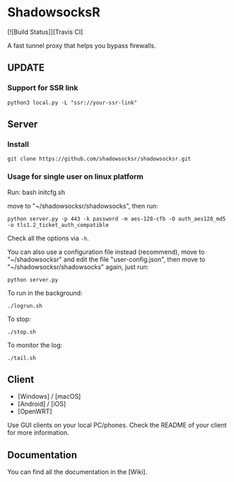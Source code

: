 ShadowsocksR
===========

[![Build Status]][Travis CI]

A fast tunnel proxy that helps you bypass firewalls.

UPDATE
------

### Support for SSR link

    python3 local.py -L "ssr://your-ssr-link"

Server
------

### Install

    git clone https://github.com/shadowsocksr/shadowsocksr.git

### Usage for single user on linux platform

Run:
    bash initcfg.sh

move to "~/shadowsocksr/shadowsocks", then run:

    python server.py -p 443 -k password -m aes-128-cfb -O auth_aes128_md5 -o tls1.2_ticket_auth_compatible

Check all the options via `-h`.

You can also use a configuration file instead (recommend), move to "~/shadowsocksr" and edit the file "user-config.json", then move to "~/shadowsocksr/shadowsocks" again, just run:

    python server.py

To run in the background:

    ./logrun.sh

To stop:

    ./stop.sh

To monitor the log:

    ./tail.sh


Client
------

* [Windows] / [macOS]
* [Android] / [iOS]
* [OpenWRT]

Use GUI clients on your local PC/phones. Check the README of your client
for more information.

Documentation
-------------

You can find all the documentation in the [Wiki].
